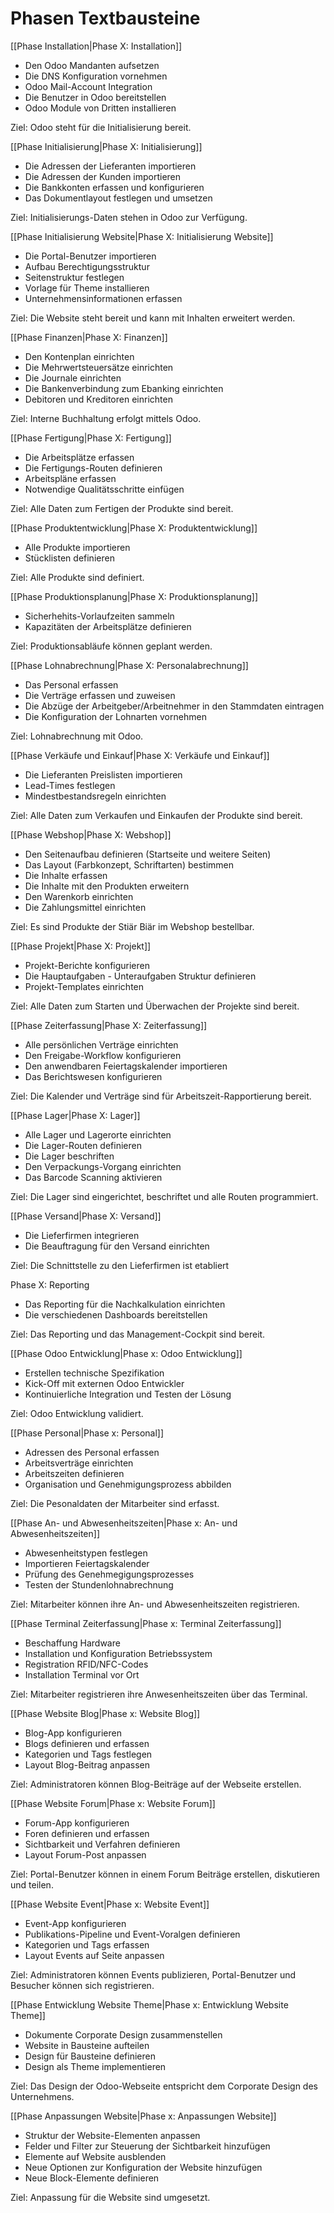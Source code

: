 # Phasen Textbausteine

[[Phase Installation|Phase X: Installation]]
* Den Odoo Mandanten aufsetzen
* Die DNS Konfiguration vornehmen
* Odoo Mail-Account Integration
* Die Benutzer in Odoo bereitstellen
* Odoo Module von Dritten installieren

Ziel: Odoo steht für die Initialisierung bereit.

[[Phase Initialisierung|Phase X: Initialisierung]]
* Die Adressen der Lieferanten importieren
* Die Adressen der Kunden importieren
* Die Bankkonten erfassen und konfigurieren
* Das Dokumentlayout festlegen und umsetzen

Ziel: Initialisierungs-Daten stehen in Odoo zur Verfügung.

[[Phase Initialisierung Website|Phase X: Initialisierung Website]]
* Die Portal-Benutzer importieren
* Aufbau Berechtigungsstruktur
* Seitenstruktur festlegen
* Vorlage für Theme installieren
* Unternehmensinformationen erfassen

Ziel: Die Website steht bereit und kann mit Inhalten erweitert werden.

[[Phase Finanzen|Phase X: Finanzen]]
* Den Kontenplan einrichten
* Die Mehrwertsteuersätze einrichten
* Die Journale einrichten
* Die Bankenverbindung zum Ebanking einrichten
* Debitoren und Kreditoren einrichten

Ziel: Interne Buchhaltung erfolgt mittels Odoo.

[[Phase Fertigung|Phase X: Fertigung]]
* Die Arbeitsplätze erfassen
* Die Fertigungs-Routen definieren
* Arbeitspläne erfassen
* Notwendige Qualitätsschritte einfügen

Ziel: Alle Daten zum Fertigen der Produkte sind bereit.

[[Phase Produktentwicklung|Phase X: Produktentwicklung]]
* Alle Produkte importieren
* Stücklisten definieren

Ziel: Alle Produkte sind definiert.

[[Phase Produktionsplanung|Phase X: Produktionsplanung]]
* Sicherhehits-Vorlaufzeiten sammeln
* Kapazitäten der Arbeitsplätze definieren

Ziel: Produktionsabläufe können geplant werden.

[[Phase Lohnabrechnung|Phase X: Personalabrechnung]]
* Das Personal erfassen
* Die Verträge erfassen und zuweisen
* Die Abzüge der Arbeitgeber/Arbeitnehmer in den Stammdaten eintragen
* Die Konfiguration der Lohnarten vornehmen

Ziel: Lohnabrechnung mit Odoo.

[[Phase Verkäufe und Einkauf|Phase X: Verkäufe und Einkauf]]
* Die Lieferanten Preislisten importieren
* Lead-Times festlegen
* Mindestbestandsregeln einrichten

Ziel: Alle Daten zum Verkaufen und Einkaufen der Produkte sind bereit.

[[Phase Webshop|Phase X: Webshop]]
* Den Seitenaufbau definieren (Startseite und weitere Seiten)
* Das Layout (Farbkonzept, Schriftarten) bestimmen
* Die Inhalte erfassen
* Die Inhalte mit den Produkten erweitern
* Den Warenkorb einrichten
* Die Zahlungsmittel einrichten

Ziel: Es sind Produkte der Stiär Biär im Webshop bestellbar.

[[Phase Projekt|Phase X: Projekt]]
* Projekt-Berichte konfigurieren
* Die Hauptaufgaben - Unteraufgaben Struktur definieren
*  Projekt-Templates einrichten

Ziel: Alle Daten zum Starten und Überwachen der Projekte sind bereit.

[[Phase Zeiterfassung|Phase X: Zeiterfassung]]
* Alle persönlichen Verträge einrichten
* Den Freigabe-Workflow konfigurieren
* Den anwendbaren Feiertagskalender importieren
* Das Berichtswesen konfigurieren

Ziel: Die Kalender und Verträge sind für Arbeitszeit-Rapportierung bereit.

[[Phase Lager|Phase X: Lager]]
* Alle Lager und Lagerorte einrichten
* Die Lager-Routen definieren
* Die Lager beschriften
* Den Verpackungs-Vorgang einrichten
* Das Barcode Scanning aktivieren

Ziel: Die Lager sind eingerichtet, beschriftet und alle Routen programmiert.

[[Phase Versand|Phase X: Versand]]
* Die Lieferfirmen integrieren
* Die Beauftragung für den Versand einrichten

Ziel: Die Schnittstelle zu den Lieferfirmen ist etabliert

Phase X: Reporting
* Das Reporting für die Nachkalkulation einrichten
* Die verschiedenen Dashboards bereitstellen

Ziel: Das Reporting und das Management-Cockpit sind bereit.

[[Phase Odoo Entwicklung|Phase x: Odoo Entwicklung]]
* Erstellen technische Spezifikation
* Kick-Off mit externen Odoo Entwickler
* Kontinuierliche Integration und Testen der Lösung

Ziel: Odoo Entwicklung validiert.

[[Phase Personal|Phase x: Personal]]
* Adressen des Personal erfassen
* Arbeitsverträge einrichten
* Arbeitszeiten definieren
* Organisation und Genehmigungsprozess abbilden

Ziel: Die Pesonaldaten der Mitarbeiter sind erfasst.

[[Phase An- und Abwesenheitszeiten|Phase x: An- und Abwesenheitszeiten]]
* Abwesenheitstypen festlegen
* Importieren Feiertagskalender
* Prüfung des Genehmegigungsprozesses
* Testen der Stundenlohnabrechnung

Ziel: Mitarbeiter können ihre An- und Abwesenheitszeiten registrieren.

[[Phase Terminal Zeiterfassung|Phase x: Terminal Zeiterfassung]]
* Beschaffung Hardware
* Installation und Konfiguration Betriebssystem
* Registration RFID/NFC-Codes
* Installation Terminal vor Ort

Ziel: Mitarbeiter registrieren ihre Anwesenheitszeiten über das Terminal.

[[Phase Website Blog|Phase x: Website Blog]]
* Blog-App konfigurieren
* Blogs definieren und erfassen
* Kategorien und Tags festlegen
* Layout Blog-Beitrag anpassen

Ziel: Administratoren können Blog-Beiträge auf der Webseite erstellen.

[[Phase Website Forum|Phase x: Website Forum]]
* Forum-App konfigurieren
* Foren definieren und erfassen
* Sichtbarkeit und Verfahren definieren
* Layout Forum-Post anpassen

Ziel: Portal-Benutzer können in einem Forum Beiträge erstellen, diskutieren und teilen.

[[Phase Website Event|Phase x: Website Event]]
* Event-App konfigurieren
* Publikations-Pipeline und Event-Voralgen definieren
* Kategorien und Tags erfassen
* Layout Events auf Seite anpassen

Ziel: Administratoren können Events publizieren, Portal-Benutzer und Besucher können sich registrieren.

[[Phase Entwicklung Website Theme|Phase x: Entwicklung Website Theme]]
* Dokumente Corporate Design zusammenstellen
* Website in Bausteine aufteilen
* Design für Bausteine definieren
* Design als Theme implementieren

Ziel: Das Design der Odoo-Webseite entspricht dem Corporate Design des Unternehmens.

[[Phase Anpassungen Website|Phase x: Anpassungen Website]]
* Struktur der Website-Elementen anpassen
* Felder und Filter zur Steuerung der Sichtbarkeit hinzufügen
* Elemente auf Website ausblenden
* Neue Optionen zur Konfiguration der Website hinzufügen
* Neue Block-Elemente definieren

Ziel: Anpassung für die Website sind umgesetzt.